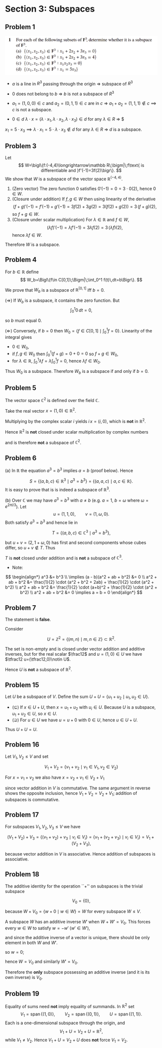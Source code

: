 # Section 3: Subspaces


## Problem 1

![](images/img4.png)

- $a$ is a line in $R^3$ passing through the origin => subspace of $R^3$

- $0$ does not belong to $b$ => $b$ is not a subspace of $R^3$

- $a_1 = (1, 0, 0) \in c$ and $a_2 = (0, 1, 1) \in c$ are in $c$ => $a_1 + a_2 = (1, 1, 1) \notin c$ $\implies$ $c$ is not a subspace.

- $0 \in d$ $\lambda \cdot x = (\lambda \cdot x_1, \lambda \cdot x_2, \lambda \cdot x_3) \in d$ for any $\lambda \in R$ => $

$x_1 = 5 \cdot x_3 \implies \lambda \cdot x_1 = 5 \cdot \lambda \cdot x_3 \notin d$ for any $\lambda \in R$ => $d$ is a subspace. 


## Problem 3

Let
$$
W=\bigl\{f:(-4,4)\longrightarrow\mathbb R\;\bigm|\;f\text{ is differentiable and }f'(-1)=3f(2)\bigr\}.
$$
We show that $W$ is a subspace of the vector space $\mathbb R^{(-4,4)}$.

1. (Zero vector)  The zero function $0$ satisfies $0'(-1)=0=3\cdot0(2)$, hence $0\in W$.
2. (Closure under addition)  If $f,g\in W$ then using linearity of the derivative
   $$(f+g)'(-1)=f'(-1)+g'(-1)=3f(2)+3g(2)=3\bigl(f(2)+g(2)\bigr)=3\,(f+g)(2),$$
   so $f+g\in W$.
3. (Closure under scalar multiplication)  For $\lambda\in\mathbb R$ and $f\in W$,
   $$(\lambda f)'(-1)=\lambda f'(-1)=3\lambda f(2)=3\,(\lambda f)(2),$$
   hence $\lambda f\in W$.

Therefore $W$ is a subspace.

## Problem 4

For $b\in\mathbb R$ define
$$
W_b=\Bigl\{f\in C[0,1]\;\Bigm|\;\int_0^1 f(t)\,dt=b\Bigr\}.
$$

We prove that $W_b$ is a subspace of $\mathbb R^{[0,1]}$ iff $b=0$.

($\Rightarrow$)  If $W_b$ is a subspace, it contains the zero function.  But
$$\int_0^1 0\,dt=0,$$

so $b$ must equal $0$.

($\Leftarrow$)  Conversely, if $b=0$ then $W_0=\bigl\{f\in C[0,1]\mid\int_0^1 f=0\bigr\}$.
Linearity of the integral gives
* $0\in W_0$,
* if $f,g\in W_0$ then $\int_0^1(f+g)=0+0=0$ so $f+g\in W_0$,
* for $\lambda\in\mathbb R$, $\int_0^1 \lambda f = \lambda\int_0^1 f = 0$, hence $\lambda f\in W_0$.

Thus $W_0$ is a subspace.  Therefore $W_b$ is a subspace if and only if $b=0$.

## Problem 5

The vector space $\mathbb C^2$ is defined over the field $\mathbb C$.  

Take the real vector $x=(1,0)\in\mathbb R^2$.  

Multiplying by the complex scalar $i$ yields $i\,x=(i,0)$, which is **not** in $\mathbb R^2$.  

Hence $\mathbb R^2$ is **not** closed under scalar multiplication by complex numbers 

and is therefore **not** a subspace of $\mathbb C^2$.

## Problem 6

(a)  In $\mathbb R$ the equation $a^3=b^3$ implies $a=b$ (proof below).  Hence

$$S=\{(a,b,c)\in\mathbb R^3\mid a^3=b^3\}=\{(a,a,c)\mid a,c\in\mathbb R\}.$$
It is easy to prove that is is indeed a subspace of $\mathbb R^3$. 


(b)  Over $\mathbb C$ we may have $a^3=b^3$ with $a\neq b$ (e.g. $a=1$, $b=\omega$ where $\omega=e^{2\pi i/3}$).  Let
$$u=(1,1,0),\qquad v=(1,\omega,0).$$
Both satisfy $a^3=b^3$ and hence lie in

$$T=\{(a,b,c)\in\mathbb C^3\mid a^3=b^3\},$$

but $u+v=(2,1+\omega,0)$ has first and second components whose cubes differ, so $u+v\notin T$.  Thus 

$T$ is **not** closed under addition and is **not** a subspace of $\mathbb C^3$.

* Note: 

$$
\begin{align*}
a^3 &= b^3 \\ 
\implies (a - b)(a^2 + ab + b^2) &= 0 \\
a^2 + ab + b^2 &= \frac{1}{2} \cdot (a^2 + b^2 + 2ab) + \frac{1}{2} \cdot (a^2 + b^2) \\
a^2 + ab + b^2 &= \frac{1}{2} \cdot (a+b)^2 + \frac{1}{2} \cdot (a^2 + b^2) \\
a^2 + ab + b^2 &= 0 \implies a = b = 0
\end{align*}
$$


## Problem 7

The statement is **false**.  

Consider

$$U=\mathbb Z^2=\{(m,n)\mid m,n\in\mathbb Z\}\subset\mathbb R^2.$$

The set is non-empty and is closed under vector addition and additive inverses, but for the real scalar $\frac12$ and $u=(1,0)\in U$ we have $\tfrac12 u=(\tfrac12,0)\notin U$.  

Hence $U$ is **not** a subspace of $\mathbb R^2$.


## Problem 15

Let $U$ be a subspace of $V$.  Define the sum $U+U=\{u_1+u_2\mid u_1,u_2\in U\}$.  

* ($\subseteq$)  If $x\in U+U$, then $x=u_1+u_2$ with $u_i\in U$.  Because $U$ is a subspace, $u_1+u_2\in U$, so $x\in U$.
* ($\supseteq$)  For $u\in U$ we have $u=u+0$ with $0\in U$, hence $u\in U+U$.

Thus $U+U=U$.

## Problem 16

Let $V_1,V_2\le V$ and set 

$$V_1+V_2=\{v_1+v_2\mid v_1\in V_1,\,v_2\in V_2\}$$

For $x=v_1+v_2$ we also have $x=v_2+v_1\in V_2+V_1$ 

since vector addition in $V$ is commutative.  The same argument in reverse shows the opposite inclusion, hence $V_1+V_2=V_2+V_1$; addition of subspaces is commutative.

## Problem 17

For subspaces $V_1,V_2,V_3\le V$ we have

$$(V_1+V_2)+V_3=\{(v_1+v_2)+v_3\mid v_i\in V_i\} = \{v_1+(v_2+v_3)\mid v_i\in V_i\}=V_1+(V_2+V_3),$$

because vector addition in $V$ is associative.  Hence addition of subspaces is associative.

## Problem 18

The additive identity for the operation ``$+$'' on subspaces is the trivial subspace

$$V_0=\{0\},$$

because $W+V_0=\{w+0\mid w\in W\}=W$ for every subspace $W\le V$.

A subspace $W$ has an additive inverse $W'$ when $W+W'=V_0$.  This forces every $w\in W$ to satisfy $w=-w'\;(w'\in W')$, 

and since the additive inverse of a vector is unique, there should be only element in both $W$ and $W'$. 

so $w=0$; 

hence $W=V_0$ and similarly $W'=V_0$.  

Therefore the **only** subspace possessing an additive inverse (and it is its own inverse) is $V_0$.

## Problem 19

Equality of sums need **not** imply equality of summands.  In $\mathbb R^2$ set
$$V_1=\operatorname{span}\{(1,0)\},\qquad V_2=\operatorname{span}\{(0,1)\},\qquad U=\operatorname{span}\{(1,1)\}.$$
Each is a one-dimensional subspace through the origin, and
$$V_1+U=V_2+U=\mathbb R^2,$$
while $V_1\neq V_2$.  Hence $V_1+U=V_2+U$ does **not** force $V_1=V_2$.  
